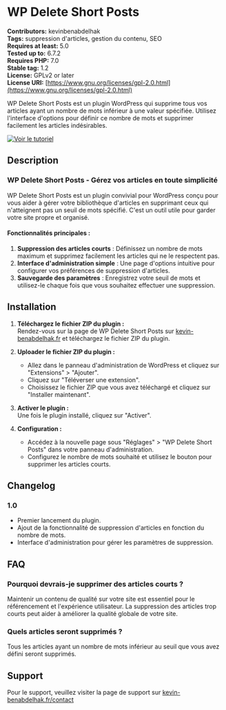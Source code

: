 # WP Delete Short Posts

**Contributors:** kevinbenabdelhak  
**Tags:** suppression d'articles, gestion du contenu, SEO  
**Requires at least:** 5.0  
**Tested up to:** 6.7.2  
**Requires PHP:** 7.0  
**Stable tag:** 1.2  
**License:** GPLv2 or later  
**License URI:** [https://www.gnu.org/licenses/gpl-2.0.html](https://www.gnu.org/licenses/gpl-2.0.html)

WP Delete Short Posts est un plugin WordPress qui supprime tous vos articles ayant un nombre de mots inférieur à une valeur spécifiée. Utilisez l'interface d'options pour définir ce nombre de mots et supprimer facilement les articles indésirables.

[![Voir le tutoriel](https://img.youtube.com/vi/NnmKMVa9hE8/maxresdefault.jpg)](https://www.youtube.com/watch?v=NnmKMVa9hE8)

## Description

### WP Delete Short Posts - Gérez vos articles en toute simplicité

WP Delete Short Posts est un plugin convivial pour WordPress conçu pour vous aider à gérer votre bibliothèque d'articles en supprimant ceux qui n'atteignent pas un seuil de mots spécifié. C'est un outil utile pour garder votre site propre et organisé.

#### Fonctionnalités principales :
1. **Suppression des articles courts** : Définissez un nombre de mots maximum et supprimez facilement les articles qui ne le respectent pas.
2. **Interface d'administration simple** : Une page d'options intuitive pour configurer vos préférences de suppression d'articles.
3. **Sauvegarde des paramètres** : Enregistrez votre seuil de mots et utilisez-le chaque fois que vous souhaitez effectuer une suppression.

## Installation
1. **Téléchargez le fichier ZIP du plugin :**  
   Rendez-vous sur la page de WP Delete Short Posts sur [kevin-benabdelhak.fr](https://kevin-benabdelhak.fr/plugins/wp-delete-short-posts/) et téléchargez le fichier ZIP du plugin.

2. **Uploader le fichier ZIP du plugin :**  
   - Allez dans le panneau d'administration de WordPress et cliquez sur "Extensions" > "Ajouter".
   - Cliquez sur "Téléverser une extension".
   - Choisissez le fichier ZIP que vous avez téléchargé et cliquez sur "Installer maintenant".

3. **Activer le plugin :**  
   Une fois le plugin installé, cliquez sur "Activer".

4. **Configuration :**  
   - Accédez à la nouvelle page sous "Réglages" > "WP Delete Short Posts" dans votre panneau d'administration.
   - Configurez le nombre de mots souhaité et utilisez le bouton pour supprimer les articles courts.

## Changelog
### 1.0
* Premier lancement du plugin.
* Ajout de la fonctionnalité de suppression d'articles en fonction du nombre de mots.
* Interface d'administration pour gérer les paramètres de suppression.

## FAQ
### Pourquoi devrais-je supprimer des articles courts ?
Maintenir un contenu de qualité sur votre site est essentiel pour le référencement et l'expérience utilisateur. La suppression des articles trop courts peut aider à améliorer la qualité globale de votre site.

### Quels articles seront supprimés ?
Tous les articles ayant un nombre de mots inférieur au seuil que vous avez défini seront supprimés.

## Support
Pour le support, veuillez visiter la page de support sur [kevin-benabdelhak.fr/contact](https://kevin-benabdelhak.fr/contact/)
